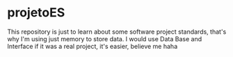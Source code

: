 # projetoES

This repository is just to learn about some software project standards, that's why I'm using just memory to store data.
I would use Data Base and Interface if it was a real project, it's easier, believe me haha
